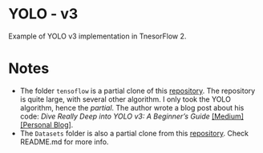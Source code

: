 # YOLO - v3

Example of YOLO v3 implementation in TnesorFlow 2.

# Notes
* The folder ``tensoflow`` is a partial clone of this [repository](https://github.com/ethanyanjiali/deep-vision). The repository is quite large, with several other algorithm. I only took the YOLO algorithm, hence the *partial*. The author wrote a blog post about his code: *Dive Really Deep into YOLO v3: A Beginner’s Guide* [[Medium]](https://medium.com/@ethanyanjiali/dive-really-deep-into-yolo-v3-a-beginners-guide-9e3d2666280e) [[Personal Blog]](https://yanjia.li/dive-really-deep-into-yolo-v3-a-beginners-guide/).
* The ``Datasets`` folder is also a partial clone from this [repository](https://github.com/ethanyanjiali/deep-vision). Check README.md for more info.

